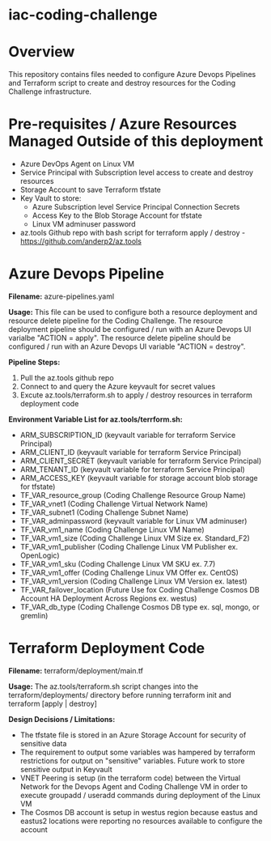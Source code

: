 # iac-coding-challenge

Overview
========
This repository contains files needed to configure Azure Devops Pipelines and Terraform script to create and destroy resources for the Coding Challenge infrastructure. 

Pre-requisites / Azure Resources Managed Outside of this deployment
===================================================================

 - Azure DevOps Agent on Linux VM
 - Service Principal with Subscription level access to create and destroy resources
 - Storage Account to save Terraform tfstate
 - Key Vault to store:
   - Azure Subscription level Service Principal Connection Secrets
   - Access Key to the Blob Storage Account for tfstate
   - Linux VM adminuser password
- az.tools Github repo with bash script for terraform apply / destroy - https://github.com/anderp2/az.tools

Azure Devops Pipeline
=====================
**Filename:**  azure-pipelines.yaml

**Usage:**  This file can be used to configure both a resource deployment and resource delete pipeline for the Coding Challenge. The resource deployment pipeline should be configured / run with an Azure Devops UI varialbe "ACTION = apply". The resource delete pipeline should be configured / run with an Azure Devops UI variable "ACTION = destroy".

**Pipeline Steps:**
1) Pull the az.tools github repo
2) Connect to and query the Azure keyvault for secret values
3) Excute az.tools/terraform.sh to apply / destroy resources in terraform deployment code

**Environment Variable List for az.tools/terrform.sh:**
 - ARM_SUBSCRIPTION_ID (keyvault variable for terraform Service Principal)
 - ARM_CLIENT_ID (keyvault variable for terraform Service Principal)
 - ARM_CLIENT_SECRET (keyvault variable for terraform Service Principal)
 - ARM_TENANT_ID (keyvault variable for terraform Service Principal)
 - ARM_ACCESS_KEY (keyvault variable for storage account blob storage for tfstate)
 - TF_VAR_resource_group (Coding Challenge Resource Group Name)
 - TF_VAR_vnet1 (Coding Challenge Virtual Network Name)
 - TF_VAR_subnet1 (Coding Challenge Subnet Name)
 - TF_VAR_adminpassword (keyvault variable for Linux VM adminuser)
 - TF_VAR_vm1_name (Coding Challenge Linux VM Name)
 - TF_VAR_vm1_size (Coding Challenge Linux VM Size ex. Standard_F2)
 - TF_VAR_vm1_publisher (Coding Challenge Linux VM Publisher ex. OpenLogic)
 - TF_VAR_vm1_sku (Coding Challenge Linux VM SKU ex. 7.7)
 - TF_VAR_vm1_offer (Coding Challenge Linux VM Offer ex. CentOS)
 - TF_VAR_vm1_version (Coding Challenge Linux VM Version ex. latest)
 - TF_VAR_failover_location (Future Use fox Coding Challenge Cosmos DB Account HA Deployment Across Regions ex. westus)
 - TF_VAR_db_type (Coding Challenge Cosmos DB type ex. sql, mongo, or gremlin)

Terraform Deployment Code
=========================
**Filename:**  terraform/deployment/main.tf   

**Usage:**  The az.tools/terraform.sh script changes into the terraform/deployments/ directory before running terraform init and terraform [apply | destroy]

**Design Decisions / Limitations:**
 -  The tfstate file is stored in an Azure Storage Account for security of sensitive data
 -  The requirement to output some variables was hampered by terraform restrictions for output on "sensitive" variables. Future work to store sensitive output in Keyvault
 -  VNET Peering is setup (in the terraform code) between the Virtual Network for the Devops Agent and Coding Challenge VM in order to execute groupadd / useradd commands during deployment of the Linux VM
 -  The Cosmos DB account is setup in westus region because eastus and eastus2 locations were reporting no resources available to configure the account 
